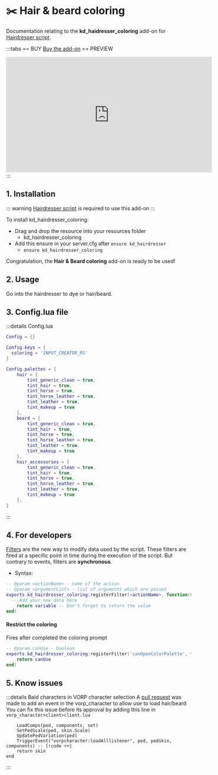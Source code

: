 # :scissors: Hair & beard coloring
Documentation relating to the **kd_haidresser_coloring** add-on for [Hairdresser script](hairdresser).

:::tabs
== BUY
[Buy the add-on](https://shop.jumpon-studios.com/redm/hair-coloring)
== PREVIEW
<iframe width="560" height="315" src="https://www.youtube.com/embed/L59H6mLFu_Y?si=WpVh0x8uw5KuyYEX" title="YouTube video player" frameborder="0" allow="accelerometer; autoplay; clipboard-write; encrypted-media; gyroscope; picture-in-picture; web-share" allowfullscreen></iframe>
:::

## 1. Installation
::: warning
[Hairdresser script](hairdresser) is required to use this add-on
:::

To install kd_hairdresser_coloring:
- Drag and drop the resource into your resources folder
  - kd_hairdresser_coloring 
- Add this ensure in your server.cfg after `ensure kd_hairdresser`
  - `ensure kd_hairdresser_coloring`

Congratulation, the **Hair & Beard coloring** add-on is ready to be used!

## 2. Usage

Go into the hairdresser to dye or hair/beard.

## 3. Config.lua file
:::details Config.lua
```lua
Config = {}

Config.keys = {
  coloring = 'INPUT_CREATOR_RS'
}

Config.palettes = {
	hair = {
		tint_generic_clean = true,
		tint_hair = true,
		tint_horse = true,
		tint_horse_leather = true,
		tint_leather = true,
		tint_makeup = true
	},
	beard = {
		tint_generic_clean = true,
		tint_hair = true,
		tint_horse = true,
		tint_horse_leather = true,
		tint_leather = true,
		tint_makeup = true
	},
	hair_accessories = {
		tint_generic_clean = true,
		tint_hair = true,
		tint_horse = true,
		tint_horse_leather = true,
		tint_leather = true,
		tint_makeup = true
	},
}
```
:::

## 4. For developers

[Filters](/DeveloperResources/filters) are the new way to modify data used by the script. These filters are fired at a specific point in time during the execution of the script. But contrary to events, filters are **synchronous**. 

- Syntax: 
```lua
-- @param <actionName> - name of the action
-- @param <argumentList> - list of arguments which are passed
exports.kd_hairdresser_coloring:registerFilter(<actionName>, function(variable)
  -- Add your new data here
	return variable -- Don't forget to return the value
end)
```
#### <Badge type="client" text="Client" /> Restrict the coloring
Fires after completed the coloring prompt
```lua
-- @param canUse - boolean
exports.kd_hairdresser_coloring:registerFilter('canOpenColorPalette', function(canUse)
	return canUse
end)
```

## 5. Know issues
:::details Bald characters in VORP character selection
A [pull request](https://github.com/VORPCORE/vorp_character-lua/pull/121) was made to add an event in the vorp_character to allow use to load hair/beard
You can fix this issue before its approval by adding this line in `vorp_character>client>client.lua`
```lua:line-numbers=210
	LoadComps(ped, components, set)
	SetPedScale(ped, skin.Scale)
	UpdatePedVariation(ped)
	TriggerEvent("vorpcharacter:loadAlllistener", ped, pedskin, components) -- [!code ++]
	return skin
end
```
:::
